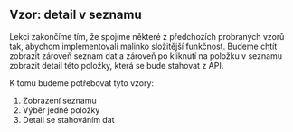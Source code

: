 ## Vzor: detail v seznamu

Lekci zakončíme tím, že spojíme některé z předchozích probraných vzorů tak, abychom implementovali malinko složitější funkčnost. Budeme chtít zobrazit zároveň seznam dat a zároveň po kliknutí na položku v seznamu zobrazit detail této položky, která se bude stahovat z API.

K tomu budeme potřebovat tyto vzory:

1. Zobrazení seznamu
1. Výběr jedné položky
1. Detail se stahováním dat


